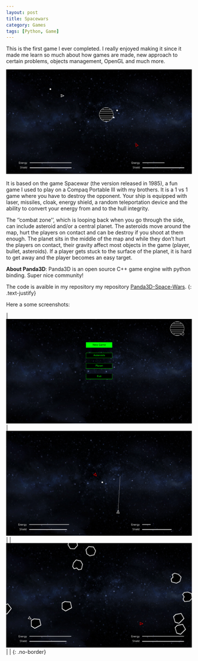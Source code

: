 ```yaml
---
layout: post
title: Spacewars
category: Games
tags: [Python, Game]
---
```


This is the first game I ever completed. I really enjoyed making it since it made me learn so much about how games are made, new approach to certain problems, objects management, OpenGL and much more.

[![spacewar_4](/public/img/games/spacewar/spacewar_4.png)](/public/img/games/spacewar/spacewar_4.png)
<!-- more -->

It is based on the game Spacewar (the version released in 1985), a fun game I used to play on a Compaq Portable III with my brothers.
It is a 1 vs 1 game where you have to destroy the opponent. Your ship is equipped with laser, missiles, cloak, energy shield, a random teleportation device and the ability to convert your energy from and to the hull integrity.

The ‘’combat zone’’, which is looping back when you go through the side, can include asteroid and/or a central planet. The asteroids move around the map, hurt the players on contact and can be destroy if you shoot at them enough. The planet sits in the middle of the map and while they don’t hurt the players on contact, their gravity affect most objects in the game (player, bullet, asteroids). If a player gets stuck to the surface of the planet, it is hard to get away and the player becomes an easy target.

**About Panda3D**: Panda3D is an open source C++ game engine with python binding. Super nice community!

The code is avaible in my repository my repository [Panda3D-Space-Wars](https://github.com/martinrioux/Panda3D-Space-Wars).
{: .text-justify}

Here a some screenshots:

| [![spacewar_1](/public/img/games/spacewar/spacewar_1.png)](/public/img/games/spacewar/spacewar_1.png) | [![spacewar_2](/public/img/games/spacewar/spacewar_2.png)](/public/img/games/spacewar/spacewar_2.png) |
| [![spacewar_3](/public/img/games/spacewar/spacewar_3.png)](/public/img/games/spacewar/spacewar_3.png) | |
{: .no-border}